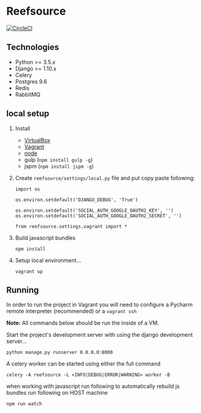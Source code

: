 # Reefsource

[![CircleCI](https://circleci.com/gh/reefsource/reefsource.svg?style=svg)](https://circleci.com/gh/reefsource/reefsource)

## Technologies

* Python >= 3.5.x
* Django >= 1.10.x
* Celery
* Postgres 9.6
* Redis
* RabbitMQ

## local setup
1. Install 
    * [VirtualBox](https://www.virtualbox.org/wiki/Downloads)
    * [Vagrant](https://www.vagrantup.com/downloads.html)
    * [node](https://nodejs.org/en/download/)
    * gulp (`npm install gulp -g`)
    * jspm (`npm install jspm -g`)

2. Create `reefsource/settings/local.py` file and put copy paste following:

	```
	import os

	os.environ.setdefault('DJANGO_DEBUG', 'True')

	os.environ.setdefault('SOCIAL_AUTH_GOOGLE_OAUTH2_KEY', '')
	os.environ.setdefault('SOCIAL_AUTH_GOOGLE_OAUTH2_SECRET', '')

	from reefsource.settings.vagrant import *
	```

3. Build javascript bundles

	`npm install`

4. Setup local environment...

	`vagrant up`


## Running

In order to run the project in Vagrant you will need to configure a Pycharm remote interpreter (recommended) or a `vagrant ssh`

**Note:** All commands below should be run the inside of a VM.

Start the project's development server with using the django development server...

	python manage.py runserver 0.0.0.0:8000
	
A celery worker can be started using either the full command

	celery -A reefsource -L <INFO|DEBUG|ERROR|WARNING> worker -B
	
when working with javascript run following to automatically rebuild js bundles run following on HOST machine

	npm run watch
